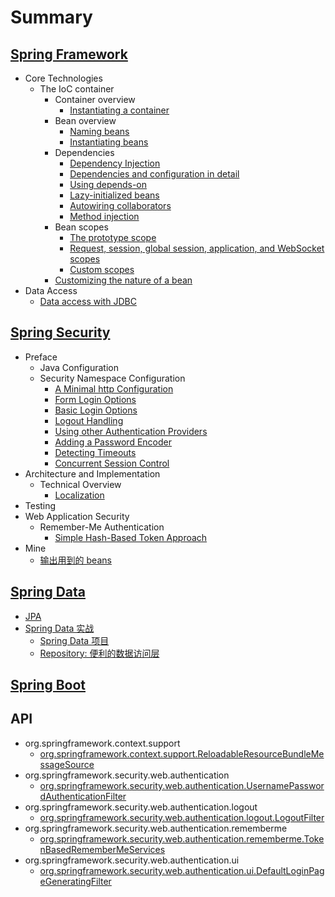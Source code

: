 # Summary
## [Spring Framework](/framework/README.md)
- Core Technologies
  - The IoC container
    - Container overview
      - [Instantiating a container](/framework/beans/beans-factory-instantiation.md)
    - Bean overview
      - [Naming beans](/framework/beans/beans-beanname.md)
      - [Instantiating beans](/framework/beans/beans-factory-class.md)
    - Dependencies
      - [Dependency Injection](/framework/beans/beans-factory-collaborators.md)
      - [Dependencies and configuration in detail](/framework/beans/beans-factory-properties-detailed.md)
      - [Using depends-on](/framework/beans/beans-factory-dependson.md)
      - [Lazy-initialized beans](/framework/beans/beans-factory-lazy-init.md)
      - [Autowiring collaborators](/framework/beans/beans-factory-autowire.md)
      - [Method injection](/framework/beans/beans-factory-method-injection.md)
    - Bean scopes
      - [The prototype scope](/framework/beans/beans-factory-scopes-prototype.md)
      - [Request, session, global session, application, and WebSocket scopes](/framework/beans/beans-factory-scopes-other.md)
      - [Custom scopes](/framework/beans/beans-factory-scopes-custom.md)
    - [Customizing the nature of a bean](/framework/beans/beans-factory-nature.md)
- Data Access
  - [Data access with JDBC](/framework/jdbc/README.md)


## [Spring Security](/security/README.md)
- Preface
  - Java Configuration
  - Security Namespace Configuration
    - [A Minimal http Configuration](/security/preface/ns-config/ns-minimal.md)
    - [Form Login Options](/security/preface/ns-config/ns-form.md)
    - [Basic Login Options](/security/preface/ns-config/ns-basic.md)
    - [Logout Handling](/security/preface/ns-config/ns-logout.md)
    - [Using other Authentication Providers](/security/preface/ns-config/ns-auth-providers.md)
    - [Adding a Password Encoder](/security/preface/ns-config/ns-password-encoder.md)
    - [Detecting Timeouts](/security/preface/ns-config/detecting-timeouts.md)
    - [Concurrent Session Control](/security/preface/ns-config/ns-concurrent-sessions.md)
- Architecture and Implementation
  - Technical Overview
    - [Localization](/security/overall-architecture/technical-overview/localization.md)
- Testing
- Web Application Security
  - Remember-Me Authentication
    - [Simple Hash-Based Token Approach](/security/web-app-security/remember-me/remember-me-hash-token.md)
- Mine
  - [输出用到的 beans](/security/mine/show-used-beans.md)


## [Spring Data](/data/README.md)
- [JPA](/data/jpa/README.md)
- [Spring Data 实战](/data/book/README.md)
  - [Spring Data 项目](/data/book/01.md)
  - [Repository: 便利的数据访问层](/data/book/02.md)


## [Spring Boot](/boot/README.md)


## API
- org.springframework.context.support
  - [org.springframework.context.support.ReloadableResourceBundleMessageSource](/api/org/springframework/context/support/ReloadableResourceBundleMessageSource.md)
- org.springframework.security.web.authentication
  - [org.springframework.security.web.authentication.UsernamePasswordAuthenticationFilter](/api/org/springframework/security/web/authentication/UsernamePasswordAuthenticationFilter.md)
- org.springframework.security.web.authentication.logout
  - [org.springframework.security.web.authentication.logout.LogoutFilter](/api/org/springframework/security/web/authentication/logout/LogoutFilter.md)
- org.springframework.security.web.authentication.rememberme
  - [org.springframework.security.web.authentication.rememberme.TokenBasedRememberMeServices](/api/org/springframework/security/web/authentication/rememberme/TokenBasedRememberMeServices.md)
- org.springframework.security.web.authentication.ui
  - [org.springframework.security.web.authentication.ui.DefaultLoginPageGeneratingFilter](/api/org/springframework/security/web/authentication/ui/DefaultLoginPageGeneratingFilter.md)

